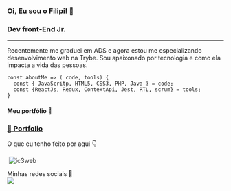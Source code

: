 
### Oi, Eu sou o Filipi! 👋<br>
### Dev front-End Jr.
---

Recentemente me graduei em ADS e agora estou me especializando desenvolvimento web na
Trybe. Sou apaixonado por tecnologia e como ela impacta a vida das pessoas.

    const aboutMe => ( code, tools) {
      const { JavaScritp, HTML5, CSS3, PHP, Java } = code;
      const {ReactJs, Redux, ContextApi, Jest, RTL, scrum} = tools;
    }
#### Meu portfólio :rocket:
### [:page_with_curl: Portfolio](https://ic3web.github.io/)
O que eu tenho feito por aqui :point_down:

<p>&nbsp;<img align="center" src="https://github-readme-stats.vercel.app/api?username=ic3web&show_icons=true&theme=dark&title_color=87f299&text_color=ffffff&locale=pt-br" alt="ic3web" /></p>

Minhas redes sociais :space_invader: <br>
 [<img src="https://img.shields.io/badge/linkedin-%230077B5.svg?&style=for-the-badge&logo=linkedin&logoColor=white" />](https://www.linkedin.com/in/filipifirmino/) 

